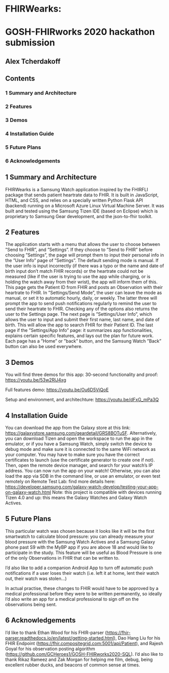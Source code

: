 # FHIRWearks:
# GOSH-FHIRworks 2020 hackathon submission

## Alex Tcherdakoff

## Contents

### 1 Summary and Architecture 
### 2 Features 
### 3 Demos 
### 4 Installation Guide 
### 5 Future Plans 
### 6 Acknowledgements 

## 1 Summary and Architecture

FHIRWearks is a Samsung Watch application inspired by the FHIRFLI package that sends patient heartrate data
to FHIR.
It is built in JavaScript, HTML, and CSS, and relies on a specially written Python Flask API (backend) running
on a Microsoft Azure Linux Virtual Machine Server.
It was built and tested using the Samsung Tizen IDE (based on Eclipse) which is proprietary to Samsung Gear
development, and the json-to-fhir toolkit.

## 2 Features

The application starts with a menu that allows the user to choose between ”Send to FHIR”, and ”Settings”.
If they choose to ”Send to FHIR” before choosing ”Settings”, the page will prompt them to input their personal
info in the ”User Info” page of ”Settings”.
The default sending mode is manual.
If the user info is input incorrectly (if there was a typo or the name and date of birth input don’t match FHIR
records) or the heartrate could not be measured (like if the user is trying to use the app while charging, or is holding
the watch away from their wrist), the app will inform them of this.
This page gets the Patient ID from FHIR and posts an Observation with their heartrate to FHIR.
In ”Settings/Send Mode”, the user can leave the mode as manual, or set it to automatic hourly, daily, or weekly.
The latter three will prompt the app to send push notifications regularly to remind the user to send their heartrate
to FHIR.
Checking any of the options also returns the user to the Settings page.
The next page is ”Settings/User Info”, which allows the user to input and submit their first name, last name, and
date of birth. This will allow the app to search FHIR for their Patient ID.
The last page if the ”Settings/App Info” page: it summarizes app functionalities, explains certain specific features,
and lays out the plan for future work.
Each page has a ”Home” or ”back” button, and the Samsung Watch ”Back” button can also be used everywhere.

## 3 Demos

You will find three demos for this app:
30-second functionality and proof:
https://youtu.be/53w2RlJ4xg

Full features demo:
https://youtu.be/Ou6D5ViQoE

Setup and environment, and architechture:
https://youtu.be/dFxG_mPa3Q

## 4 Installation Guide

You can download the app from the Galaxy store at this link: https://galaxystore.samsung.com/geardetail/GRS8BOTuSF. 
Alternatively, you can download Tizen and open the workspace to run the app in the emulator, or if you have a Samsung Watch,
simply switch the device to debug mode and make sure it is connected to the same WiFi network as your computer.
You may have to make sure you have the correct certificates to launch (use the certificate generator to create one
if not).
Then, open the remote device manager, and search for your watch’s IP address. You can now run the app on your
watch!
Otherwise, you can also load the app via SDB in the command line, or use an emulator, or even test remotely on
Remote Test Lab: find more details here:
https://developer.samsung.com/galaxy-watch-develop/testing-your-app-on-galaxy-watch.html
Note: this project is compatible with devices running Tizen 4.0 and up: this means the Galaxy Watches and Galaxy
Watch Actives.

## 5 Future Plans

This particular watch was chosen because it looks like it will be the first smartwatch to calculate blood pressure:
you can already measure your blood pressure with the Samsung Watch Actives and a Samsung Galaxy phone past
S9 with the MyBP app if you are above 18 and would like to participate in the study. This feature will be useful
as Blood Pressure is one of the only Observations in FHIR that can be written to.

I’d also like to add a companion Android App to turn off automatic push notifications if a user loses their watch
(i.e. left it at home, lent their watch out, their watch was stolen...)

In actual practise, these changes to FHIR would have to be approved by a medical professional before they were to
be written permanently, so ideally I’d also write an app for a medical professional to sign off on the observations
being sent.

## 6 Acknowledgements

I’d like to thank Ethan Wood for his FHIR-parser
(https://fhir-parser.readthedocs.io/en/latest/getting-started.html),
Dao Hang Liu for his FHIR Endpoint
(https://fhir.compositegrid.com:5001/api/Patient),
and Rajesh Goyal for his observation posting algorithm
(https://github.com/GCHeroes1/GOSH-FHIRworks2020-SQL).
I’d also like to thank Rikaz Rameez and Zak Morgan for helping me film, debug, being excellent rubber ducks, and
beacons of common sense at times.


